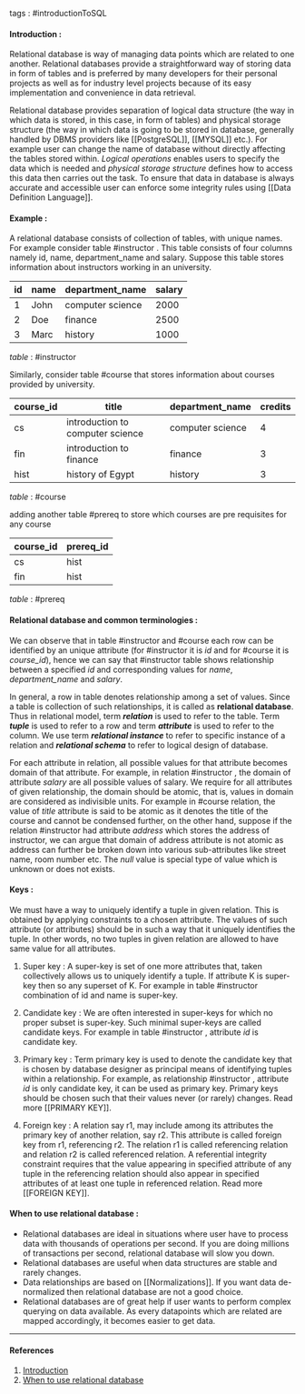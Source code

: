 tags : #introductionToSQL 

#### Introduction : 

Relational database is way of managing data points which are related to one another. Relational databases provide a straightforward way of storing data in form of tables and is preferred by many developers for their personal projects as well as for industry level projects because of its easy implementation and convenience in data retrieval. 

Relational database provides separation of logical data structure (the way in which data is stored, in this case, in form of tables) and physical storage structure (the way in which data is going to be stored in database, generally handled by DBMS providers like [[PostgreSQL]], [[MYSQL]] etc.). For example user can change the name of database without directly affecting the tables stored within. *Logical operations* enables users to specify the data which is needed and *physical storage structure* defines how to access this data then carries out the task. To ensure that data in database is always accurate and accessible user can enforce some integrity rules using [[Data Definition Language]].

#### Example : 

A relational database consists of collection of tables, with unique names. For example consider table #instructor . This table consists of four columns namely id, name, department_name and salary. Suppose this table stores information about instructors working in an university.

| id  | name | department_name  | salary |
| --- | ---- | ---------------- | ------ |
| 1   | John | computer science | 2000   |
| 2   | Doe  | finance          | 2500   |
| 3   | Marc | history          | 1000   |
*table* : #instructor 

Similarly, consider table #course that stores information about courses provided by university.

| course_id | title                            | department_name  | credits |
| --------- | -------------------------------- | ---------------- | ------- |
| cs        | introduction to computer science | computer science | 4       |
| fin       | introduction to finance          | finance          | 3       |
| hist      | history of Egypt                 | history          | 3       |
*table* : #course 

adding another table #prereq to store which courses are pre requisites for any course

| course_id | prereq_id |
| --------- | --------- |
| cs        | hist      |
| fin       | hist      |
*table* : #prereq 

#### Relational database and common terminologies : 

We can observe that in table #instructor and #course  each row can be identified by an unique attribute (for #instructor it is *id* and for #course it is *course_id*), hence we can say that #instructor  table shows relationship between a specified *id* and corresponding values for *name*, *department_name* and *salary*.

In general, a row in table denotes relationship among a set of values. Since a table is collection of such relationships, it is called as **relational database**. Thus in relational model, term ***relation*** is used to refer to the table. Term ***tuple*** is used to refer to a row and term ***attribute*** is used to refer to the column. We use term ***relational instance*** to refer to specific instance of a relation and ***relational schema*** to refer to logical design of database.

For each attribute in relation, all possible values for that attribute becomes domain of that attribute. For example, in relation #instructor , the domain of attribute *salary* are all possible values of salary. We require for all attributes of given relationship, the domain should be atomic, that is, values in domain are considered as indivisible units. For example in #course relation, the value of *title* attribute is said to be atomic as it denotes the title of the course and cannot be condensed further, on the other hand, suppose if the relation #instructor had attribute *address* which stores the address of instructor, we can argue that domain of address attribute is not atomic as address can further be broken down into various sub-attributes like street name, room number etc. The *null* value is special type of value which is unknown or does not exists. 

#### Keys : 

We must have a way to uniquely identify a tuple in given relation. This is obtained by applying constraints to a chosen attribute. The values of such attribute (or attributes) should be in such a way that it uniquely identifies the tuple. In other words, no two tuples in given relation are allowed to have same value for all attributes. 

1. Super key : 
	A super-key is set of one more attributes that, taken collectively allows us to uniquely identify a tuple. If attribute K is super-key then so any superset of K. For example in table #instructor combination of id and name is super-key.

2. Candidate key :
	We are often interested in super-keys for which no proper subset is super-key. Such minimal super-keys are called candidate keys. For example in table  #instructor , attribute *id* is candidate key.

3. Primary key :
	Term primary key is used to denote the candidate key that is chosen by database designer as principal means of identifying tuples within a relationship. For example, as relationship #instructor , attribute *id* is only candidate key, it can be used as primary key.  Primary keys should be chosen such  that their values never (or rarely) changes. Read more [[PRIMARY KEY]].

4. Foreign key :
	A relation say r1, may include among its attributes the primary key of another relation, say r2. This attribute is called foreign key from r1, referencing r2. The relation r1 is called referencing relation and relation r2 is called referenced relation. A referential integrity constraint requires that the value appearing in specified attribute of any tuple in the referencing relation should also appear in specified attributes of at least one tuple in referenced relation. Read more [[FOREIGN KEY]].

#### When to use relational database : 

- Relational databases are ideal in situations where user have to process data with thousands of operations per second. If you are doing millions of transactions per second, relational database will slow you down.
- Relational databases are useful when data structures are stable and rarely changes.
- Data relationships are based on [[Normalizations]]. If you want data de-normalized then relational database are not a good choice.
- Relational databases are of great help if user wants to perform complex querying on data available. As every datapoints which are related are mapped accordingly, it becomes easier to get data.

---
#### References

1. [Introduction](https://www.oracle.com/database/what-is-a-relational-database/)
2. [When to use relational database](https://www.dsstream.com/post/what-is-a-relational-database)


